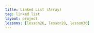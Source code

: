 ```yaml
---
title: Linked List (Array)
tag: linked list
layout: project
lessons: [lesson26, lesson28, lesson30]
---
```

